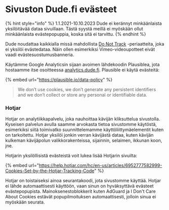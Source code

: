 # Sivuston Dude.fi evästeet

{% hint style="info" %}
1.1.2021-10.10.2023 Dude ei kerännyt minkäänlaista yksilöitävää dataa sivuillaan. Tästä syystä meillä ei myöskään ollut minkäänlaista evästepopuppia, koska sitä ei tarvittu.
{% endhint %}

Dude noudattaa kaikkialla missä mahdollista [Do Not Track](https://en.wikipedia.org/wiki/Do\_Not\_Track) -periaatteita, joka ei yksilöi evästedataa. Näin ollen esimerkiksi Vimeo-videoupotteet eivät vaadi evästesuostumusbanneria.

Käytämme Google Analyticsin sijaan avoimen lähdekoodin Plausiblea, jota hostaamme itse osoitteessa [analytics.dude.fi](https://analytics.dude.fi/). Plausible ei käytä evästeitä:

{% embed url="https://plausible.io/data-policy" %}

> We don’t use cookies, we don’t generate any persistent identifiers and we don’t collect or store any personal or identifiable data.

### Hotjar

Hotjar on analytiikkapalvelu, joka nauhoittaa kävijän kliksuttelua sivustolla. Kyseisen palvelun avulla saamme arvokasta tietoa sivustomme käytöstä, esimerkiksi siitä toimivatko suunnittelemamme käyttöliittymäelementit kuten on tarkoitettu. Hotjar yksilöi jonkin verran kävijästä dataa, kuten kävijän kulkeman kävijäpolun valikkorakenteissa, sijainnin, selaimen, ikkunan koon, jne.

Hotjarin yksilöllisistä evästeistä voit lukea lisää Hotjarin sivuilta:

{% embed url="https://help.hotjar.com/hc/en-us/articles/6952777582999-Cookies-Set-by-the-Hotjar-Tracking-Code" %}

Hotjar on toistaiseksi ainoa seurantakoodi, jota sivustomme käyttää. Hotjar ei lähde automaattisesti käyttöön, vaan sinun on hyväksyttävä evästeet evästepopupista. Mainoksenestoblokkerit kuten AdGuard ja I Don't Care About Cookies estävät popupilmoituksen automaattisesti, jolloin sinua ei myöskään seurata.
